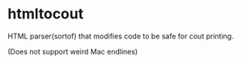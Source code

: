 # htmltocout

HTML parser(sortof) that modifies code to be safe for cout printing.

(Does not support weird Mac endlines)
